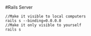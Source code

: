 #Rails Server

```
//Make it visible to local computers
rails s --binding=0.0.0.0
//Make it only visible to yourself
rails s
```

